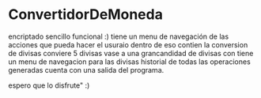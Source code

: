 # ConvertidorDeMoneda
encriptado sencillo funcional :)
tiene un  menu de navegación de las acciones que pueda hacer el usuraio
dentro de eso contien la conversion de divisas
 conviere 5 divisas vase a una grancandidad de divisas
 con tiene un menu de navegacion para las divisas
 historial de  todas las operaciones generadas
 cuenta con una salida del programa.

 espero que lo disfrute" :)
